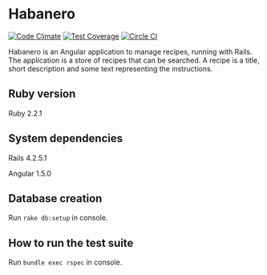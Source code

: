 # Habanero

[![Code Climate](https://codeclimate.com/github/mzelenyuk/Habanero/badges/gpa.svg)](https://codeclimate.com/github/mzelenyuk/Habanero)
[![Test Coverage](https://codeclimate.com/github/mzelenyuk/Habanero/badges/coverage.svg)](https://codeclimate.com/github/mzelenyuk/Habanero/coverage)
[![Circle CI](https://circleci.com/gh/mzelenyuk/Habanero/tree/master.svg?style=svg&circle-token=50ad48b066f0992d942576e8a06850bff7705992)](https://circleci.com/gh/mzelenyuk/Habanero/tree/master)

Habanero is an Angular application to manage recipes, running with Rails.
The application is a store of recipes that can be searched.
A recipe is a title, short description and some text representing the instructions.

## Ruby version

Ruby 2.2.1

## System dependencies

Rails 4.2.5.1

Angular 1.5.0

## Database creation

Run `rake db:setup` in console.

## How to run the test suite

Run `bundle exec rspec` in console.
